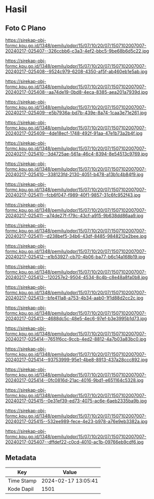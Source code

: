 # Hasil

## Foto C Plano

https://sirekap-obj-formc.kpu.go.id/1348/pemilu/pdpr/15/07/10/20/07/1507102007007-20240217-025407--326ccbb6-c3a3-4ef2-bbc5-9be68b6d5c22.jpg

https://sirekap-obj-formc.kpu.go.id/1348/pemilu/pdpr/15/07/10/20/07/1507102007007-20240217-025408--9524c979-6208-4350-af5f-ab460eb1e5ab.jpg

https://sirekap-obj-formc.kpu.go.id/1348/pemilu/pdpr/15/07/10/20/07/1507102007007-20240217-025408--aa74de19-0bd8-4eca-8385-aea201a7939d.jpg

https://sirekap-obj-formc.kpu.go.id/1348/pemilu/pdpr/15/07/10/20/07/1507102007007-20240217-025409--e5b7936a-bd7b-439e-8a74-1caa3e71e261.jpg

https://sirekap-obj-formc.kpu.go.id/1348/pemilu/pdpr/15/07/10/20/07/1507102007007-20240217-025409--4de18ecf-1748-492f-91aa-47e1b73a2b4f.jpg

https://sirekap-obj-formc.kpu.go.id/1348/pemilu/pdpr/15/07/10/20/07/1507102007007-20240217-025410--3d4725ae-561a-46c4-8394-8e54513c9769.jpg

https://sirekap-obj-formc.kpu.go.id/1348/pemilu/pdpr/15/07/10/20/07/1507102007007-20240217-025410--338123fd-2130-4051-b478-a13b1c4b84f9.jpg

https://sirekap-obj-formc.kpu.go.id/1348/pemilu/pdpr/15/07/10/20/07/1507102007007-20240217-025411--fcb6f047-f989-40f1-9857-31c6fc952f43.jpg

https://sirekap-obj-formc.kpu.go.id/1348/pemilu/pdpr/15/07/10/20/07/1507102007007-20240217-025411--a74de27f-f79c-43cf-a915-9b638dd86aa9.jpg

https://sirekap-obj-formc.kpu.go.id/1348/pemilu/pdpr/15/07/10/20/07/1507102007007-20240217-025411--d238bef5-34b6-43df-8485-9848212e2bee.jpg

https://sirekap-obj-formc.kpu.go.id/1348/pemilu/pdpr/15/07/10/20/07/1507102007007-20240217-025412--e1b53927-cb70-4b06-ba77-b6c14a168b19.jpg

https://sirekap-obj-formc.kpu.go.id/1348/pemilu/pdpr/15/07/10/20/07/1507102007007-20240217-025412--120257e2-9504-4534-8c4b-c8e48a8fa0b8.jpg

https://sirekap-obj-formc.kpu.go.id/1348/pemilu/pdpr/15/07/10/20/07/1507102007007-20240217-025413--bfe411a8-a753-4b34-aab0-1f1d88d2cc2c.jpg

https://sirekap-obj-formc.kpu.go.id/1348/pemilu/pdpr/15/07/10/20/07/1507102007007-20240217-025413--4688dc5c-48e5-4ec6-97ef-b3e3995b1d73.jpg

https://sirekap-obj-formc.kpu.go.id/1348/pemilu/pdpr/15/07/10/20/07/1507102007007-20240217-025414--7651f6cc-9ccb-4ed2-8812-4a7b03a83bc0.jpg

https://sirekap-obj-formc.kpu.go.id/1348/pemilu/pdpr/15/07/10/20/07/1507102007007-20240217-025414--93753999-95e1-4be8-8913-437a28ccc892.jpg

https://sirekap-obj-formc.kpu.go.id/1348/pemilu/pdpr/15/07/10/20/07/1507102007007-20240217-025414--0fc0816d-21ac-4016-9bd1-e651164c5328.jpg

https://sirekap-obj-formc.kpu.go.id/1348/pemilu/pdpr/15/07/10/20/07/1507102007007-20240217-025415--0e31ef39-ed73-4075-ac6e-6aeb2335ba9b.jpg

https://sirekap-obj-formc.kpu.go.id/1348/pemilu/pdpr/15/07/10/20/07/1507102007007-20240217-025415--532ee989-fece-4e23-b978-a76e9eb3382a.jpg

https://sirekap-obj-formc.kpu.go.id/1348/pemilu/pdpr/15/07/10/20/07/1507102007007-20240217-025407--dffdef22-c0cd-4010-ac1b-09766eb9cdf6.jpg


## Metadata

| Key        | Value               |
| ---------- | ------------------- |
| Time Stamp | 2024-02-17 13:05:41 |
| Kode Dapil | 1501                |



